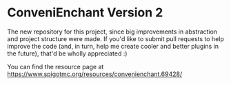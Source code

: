 # ConveniEnchant Version 2
The new repository for this project, since big improvements in abstraction and project structure were made.
If you'd like to submit pull requests to help improve the code (and, in turn, help me create cooler and better plugins in the future), that'd be wholly appreciated :)

You can find the resource page at https://www.spigotmc.org/resources/convenienchant.69428/
